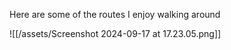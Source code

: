 
Here are some of the routes I enjoy walking around

![[/assets/Screenshot 2024-09-17 at 17.23.05.png]]